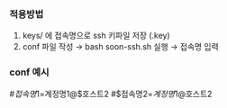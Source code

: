 ### 적용방법
1. keys/ 에 접속명으로 ssh 키파일 저장 (.key)
2. conf 파일 작성 → bash soon-ssh.sh 실행 → 접속명 입력

### conf 예시
#$접속명1=$계정명1@$호스트2  
#$접속명2=$계정명1@$호스트2  
